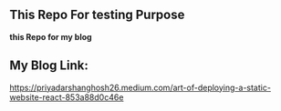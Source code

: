 ## This Repo For testing Purpose
**this Repo for my blog**
## My Blog Link:
https://priyadarshanghosh26.medium.com/art-of-deploying-a-static-website-react-853a88d0c46e
